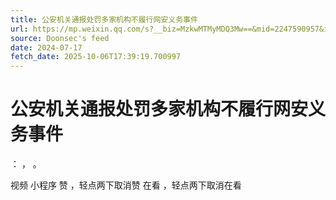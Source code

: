 ```yaml
---
title: 公安机关通报处罚多家机构不履行网安义务事件
url: https://mp.weixin.qq.com/s?__biz=MzkwMTMyMDQ3Mw==&mid=2247590957&idx=2&sn=8591c7fecf26500094545f6d24af18e1
source: Doonsec's feed
date: 2024-07-17
fetch_date: 2025-10-06T17:39:19.700997
---
```


# 公安机关通报处罚多家机构不履行网安义务事件

：
，
。

视频
小程序
赞
，轻点两下取消赞
在看
，轻点两下取消在看